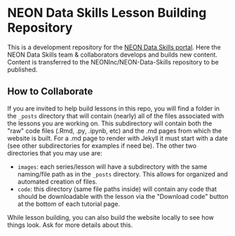 # NEON Data Skills Lesson Building Repository
This is a development repository for the
<a href="http://www.neondataskills.org" target="_blank">NEON Data Skills portal</a>. 
Here the NEON Data Skills team & collaborators develops and builds new content. 
Content is transferred to the NEONInc/NEON-Data-Skills repository to be published. 

## How to Collaborate

If you are invited to help build lessons in this repo, you will find a folder
in the `_posts` directory that will contain (nearly) all of the files associated
with the lessons you are working on. This subdirectory will contain both the 
"raw" code files (.Rmd, .py, .ipynb, etc) and the .md pages from which the website
is built.  For a .md page to render with Jekyll it must start with a date (see 
other subdirectories for examples if need be). The other two directories that 
you may use are: 

* `images`: each series/lesson will have a subdirectory with the same naming/file
path as in the `_posts` directory. This allows for organized and automated 
creation of files.  
* `code`: this directory (same file paths inside) will contain any code that 
should be downloadable with the lesson via the "Download code" button at the 
bottom of each tutorial page. 

While lesson building, you can also build the website locally to see how things look. 
Ask for more details about this.  